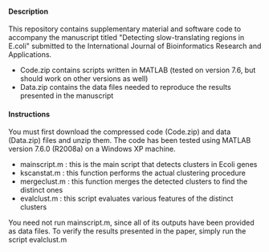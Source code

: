 
#### Description

This repository contains supplementary material and software code to accompany the manuscript titled 
"Detecting slow-translating regions in E.coli" submitted to the International Journal of Bioinformatics Research and Applications.

- Code.zip contains scripts written in MATLAB (tested on version 7.6, but should work on other versions as well)
- Data.zip contains the data files needed to reproduce the results presented in the manuscript

#### Instructions

You must first download the compressed code (Code.zip) and data (Data.zip) files and unzip them. 
The code has been tested using MATLAB version 7.6.0 (R2008a) on a Windows XP machine. 

- mainscript.m : this is the main script that detects clusters in Ecoli genes
- kscanstat.m : this function performs the actual clustering procedure
- mergeclust.m : this function merges the detected clusters to find the distinct ones
- evalclust.m : this script evaluates various features of the distinct clusters

You need not run mainscript.m, since all of its outputs have been provided as data files. 
To verify the results presented in the paper, simply run the script evalclust.m

